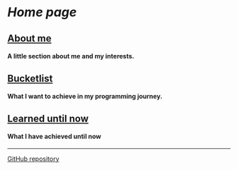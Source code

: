 <link rel="stylesheet" href="Pages/Styles/Styles.css">

<!--<h1 class="header-1">Home page</h1>-->

# *Home page*

## [About me](about.md)

#### A little section about me and my interests.

## [Bucketlist](bucketlist.md)

#### What I want to achieve in my programming journey.

## [Learned until now](achieved.md)

#### What I have achieved until now

***

[GitHub repository](https://github.com/Isellpeople/GitHubBlog.git)
